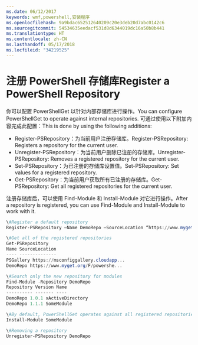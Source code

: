 ```yaml
---
ms.date: 06/12/2017
keywords: wmf,powershell,安装程序
ms.openlocfilehash: 9a9bdac652512640209c20e3deb20d7abc0142c6
ms.sourcegitcommit: 54534635eedacf531d8d6344019dc16a50b8b441
ms.translationtype: HT
ms.contentlocale: zh-CN
ms.lasthandoff: 05/17/2018
ms.locfileid: "34219525"
---
```

# <a name="register-a-powershell-repository"></a><span data-ttu-id="b803a-102">注册 PowerShell 存储库</span><span class="sxs-lookup"><span data-stu-id="b803a-102">Register a PowerShell Repository</span></span>
<span data-ttu-id="b803a-103">你可以配置 PowerShellGet 以针对内部存储库进行操作。</span><span class="sxs-lookup"><span data-stu-id="b803a-103">You can configure PowerShellGet to operate against internal repositories.</span></span> <span data-ttu-id="b803a-104">可通过使用以下附加内容完成此配置：</span><span class="sxs-lookup"><span data-stu-id="b803a-104">This is done by using the following additions:</span></span>
- <span data-ttu-id="b803a-105">Register-PSRepository：为当前用户注册存储库。</span><span class="sxs-lookup"><span data-stu-id="b803a-105">Register-PSRepository: Registers a repository for the current user.</span></span>
- <span data-ttu-id="b803a-106">Unregister-PSRepository：为当前用户删除已注册的存储库。</span><span class="sxs-lookup"><span data-stu-id="b803a-106">Unregister-PSRepository: Removes a registered repository for the current user.</span></span>
- <span data-ttu-id="b803a-107">Set-PSRepository：为已注册的存储库设置值。</span><span class="sxs-lookup"><span data-stu-id="b803a-107">Set-PSRepository: Set values for a registered repository.</span></span>
- <span data-ttu-id="b803a-108">Get-PSRepository：为当前用户获取所有已注册的存储库。</span><span class="sxs-lookup"><span data-stu-id="b803a-108">Get-PSRepository: Get all registered repositories for the current user.</span></span>

<span data-ttu-id="b803a-109">注册存储库后，可以使用 Find-Module 和 Install-Module 对它进行操作。</span><span class="sxs-lookup"><span data-stu-id="b803a-109">After a repository is registered, you can use Find-Module and Install-Module to work with it.</span></span>

```powershell
\#Register a default repository
Register-PSRepository –Name DemoRepo –SourceLocation “https://www.myget.org/F/powershellgetdemo/api/v2” –PublishLocation “<https://www.myget.org/F/powershellgetdemo/api/v2>/package” –InstallationPolicy –Trusted

\#Get all of the registered repositories
Get-PSRepository
Name SourceLocation
---- --------------
PSGallery https://msconfiggallery.cloudapp...
DemoRepo https://www.myget.org/F/powershe...

\#Search only the new repository for modules
Find-Module -Repository DemoRepo
Repository Version Name
---------- ------- ----
DemoRepo 1.0.1 xActiveDirectory
DemoRepo 1.1.1 SomeModule

\#By default, PowerShellGet operates against all registered repositories when none is specified. In this example, the “SomeModule” module is installed from the DemoRepo.
Install-Module SomeModule

\#Removing a repository
Unregister-PSRepository DemoRepo
```
